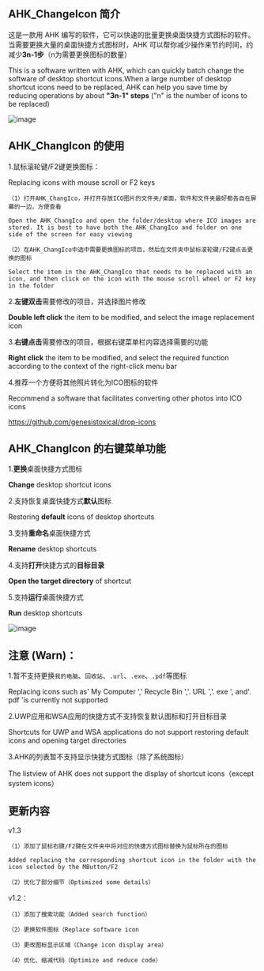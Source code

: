 ## AHK_ChangeIcon 简介

这是一款用 AHK 编写的软件，它可以快速的批量更换桌面快捷方式图标的软件。当需要更换大量的桌面快捷方式图标时，AHK 可以帮你减少操作来节约时间，约减少**3n-1步**（n为需要更换图标的数量）

This is a software written with AHK, which can quickly batch change the software of desktop shortcut icons.When a large number of desktop shortcut icons need to be replaced, AHK can help you save time by reducing operations by about **"3n-1" steps** ("n" is the number of icons to be replaced)


![image](https://github.com/iKineticate/AHK_ChangeIcon/blob/main/Introduction/Usage.gif)

## AHK_ChangIcon 的使用
1.鼠标滚轮键/F2键更换图标：

Replacing icons with mouse scroll or F2 keys

    （1）打开AHK_ChangIco，并打开存放ICO图片的文件夹/桌面，软件和文件夹最好都各自在屏幕的一边，方便查看

    Open the AHK_ChangIco and open the folder/desktop where ICO images are stored. It is best to have both the AHK_ChangIco and folder on one side of the screen for easy viewing

    （2）在AHK_ChangIco中选中需要更换图标的项目，然后在文件夹中鼠标滚轮键/F2键点击更换的图标

    Select the item in the AHK_ChangIco that needs to be replaced with an icon, and then click on the icon with the mouse scroll wheel or F2 key in the folder

2.**左键双击**需要修改的项目，并选择图片修改

**Double left click** the item to be modified, and select the image replacement icon

3.**右键点击**需要修改的项目，根据右键菜单栏内容选择需要的功能

**Right click** the item to be modified, and select the required function according to the context of the right-click menu bar


4.推荐一个方便将其他照片转化为ICO图标的软件

Recommend a software that facilitates converting other photos into ICO icons

https://github.com/genesistoxical/drop-icons

## AHK_ChangIcon 的右键菜单功能

1.**更换**桌面快捷方式图标

**Change** desktop shortcut icons

2.支持恢复桌面快捷方式**默认**图标

Restoring **default** icons of desktop shortcuts

3.支持**重命名**桌面快捷方式

**Rename** desktop shortcuts

4.支持**打开**快捷方式的**目标目录**

**Open the target directory** of shortcut

5.支持**运行**桌面快捷方式

**Run** desktop shortcuts


![image](https://github.com/iKineticate/AHK_ChangeIcon/blob/main/Introduction/Menu.png)

## 注意 (Warn)：

1.暂不支持更换`我的电脑`、`回收站`、`.url`、`.exe`、`.pdf`等图标

Replacing icons such as' My Computer ',' Recycle Bin ','. URL ','. exe ', and'. pdf 'is currently not supported

2.UWP应用和WSA应用的快捷方式不支持恢复默认图标和打开目标目录

Shortcuts for UWP and WSA applications do not support restoring default icons and opening target directories

3.AHK的列表暂不支持显示快捷方式图标（除了系统图标）

The listview of AHK does not support the display of shortcut icons（except system icons）

## 更新内容

v1.3

    （1）添加了鼠标右键/F2键在文件夹中将对应的快捷方式图标替换为鼠标所在的图标

    Added replacing the corresponding shortcut icon in the folder with the icon selected by the MButton/F2

    （2）优化了部分细节（Optimized some details）
    
v1.2：

    （1）添加了搜索功能（Added search function）

    （2）更换软件图标（Replace software icon

    （3）更改图标显示区域（Change icon display area）

    （4）优化、缩减代码（Optimize and reduce code）
